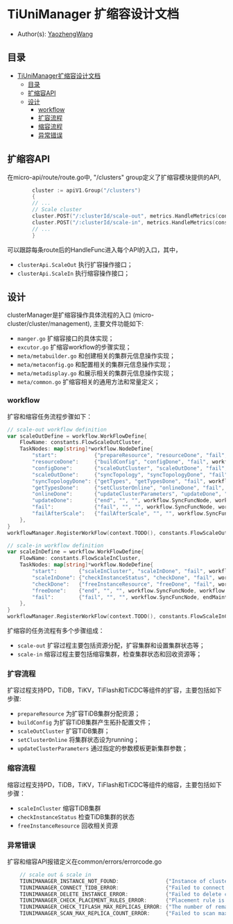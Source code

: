# TiUniManager 扩缩容设计文档

- Author(s): [YaozhengWang](https://github.com/YaozhengWang)

## 目录

- [TiUniManager扩缩容设计文档](#TiUniManager-扩缩容设计文档)
    - [目录](#目录)
    - [扩缩容API](#扩缩容API)
    - [设计](#设计)
        - [workflow](#workflow)
        - [扩容流程](#扩容流程)
        - [缩容流程](#缩容流程)
        - [异常错误](#异常错误)

## 扩缩容API
在micro-api/route/route.go中, "/clusters" group定义了扩缩容模块提供的API,
```go
        cluster := apiV1.Group("/clusters")
        {
        // ...
		// Scale cluster
		cluster.POST("/:clusterId/scale-out", metrics.HandleMetrics(constants.MetricsClusterScaleOut), clusterApi.ScaleOut)
		cluster.POST("/:clusterId/scale-in", metrics.HandleMetrics(constants.MetricsClusterScaleIn), clusterApi.ScaleIn)
        // ...
        }
```
可以跟踪每条route后的HandleFunc进入每个API的入口，其中，
- `clusterApi.ScaleOut` 执行扩容操作接口；
- `clusterApi.ScaleIn` 执行缩容操作接口；

## 设计

clusterManager是扩缩容操作具体流程的入口 (micro-cluster/cluster/management), 主要文件功能如下:
- `manger.go` 扩缩容接口的具体实现；
- `excutor.go` 扩缩容workflow的步骤实现；
- `meta/metabuilder.go` 和创建相关的集群元信息操作实现；
- `meta/metaconfig.go` 和配置相关的集群元信息操作实现；
- `meta/metadisplay.go` 和展示相关的集群元信息操作实现；
- `meta/common.go` 扩缩容相关的通用方法和常量定义；

### workflow
扩容和缩容任务流程步骤如下：
```go
// scale-out workflow definition
var scaleOutDefine = workflow.WorkFlowDefine{
	FlowName: constants.FlowScaleOutCluster,
	TaskNodes: map[string]*workflow.NodeDefine{
		"start":            {"prepareResource", "resourceDone", "fail", workflow.SyncFuncNode, prepareResource},
		"resourceDone":     {"buildConfig", "configDone", "fail", workflow.SyncFuncNode, buildConfig},
		"configDone":       {"scaleOutCluster", "scaleOutDone", "fail", workflow.PollingNode, scaleOutCluster},
		"scaleOutDone":     {"syncTopology", "syncTopologyDone", "fail", workflow.SyncFuncNode, syncTopology},
		"syncTopologyDone": {"getTypes", "getTypesDone", "fail", workflow.SyncFuncNode, getFirstScaleOutTypes},
		"getTypesDone":     {"setClusterOnline", "onlineDone", "fail", workflow.SyncFuncNode, setClusterOnline},
		"onlineDone":       {"updateClusterParameters", "updateDone", "failAfterScale", workflow.SyncFuncNode, workflow.CompositeExecutor(persistCluster, updateClusterParameters)},
		"updateDone":       {"end", "", "", workflow.SyncFuncNode, workflow.CompositeExecutor(persistCluster, endMaintenance, asyncBuildLog)},
		"fail":             {"fail", "", "", workflow.SyncFuncNode, workflow.CompositeExecutor(revertResourceAfterFailure, endMaintenance)},
		"failAfterScale":   {"failAfterScale", "", "", workflow.SyncFuncNode, endMaintenance},
	},
}
workflowManager.RegisterWorkFlow(context.TODO(), constants.FlowScaleOutCluster, &scaleOutDefine)

// scale-in workflow definition
var scaleInDefine = workflow.WorkFlowDefine{
    FlowName: constants.FlowScaleInCluster,
    TaskNodes: map[string]*workflow.NodeDefine{
        "start":       {"scaleInCluster", "scaleInDone", "fail", workflow.PollingNode, scaleInCluster},
        "scaleInDone": {"checkInstanceStatus", "checkDone", "fail", workflow.SyncFuncNode, checkInstanceStatus},
        "checkDone":   {"freeInstanceResource", "freeDone", "fail", workflow.SyncFuncNode, freeInstanceResource},
        "freeDone":    {"end", "", "", workflow.SyncFuncNode, workflow.CompositeExecutor(persistCluster, endMaintenance)},
        "fail":        {"fail", "", "", workflow.SyncFuncNode, endMaintenance},
    },
}
workflowManager.RegisterWorkFlow(context.TODO(), constants.FlowScaleInCluster, &scaleInDefine)
```
扩缩容的任务流程有多个步骤组成：
- `scale-out` 扩容过程主要包括资源分配，扩容集群和设置集群状态等；
- `scale-in` 缩容过程主要包括缩容集群，检查集群状态和回收资源等；
### 扩容流程

扩容过程支持PD，TiDB，TiKV，TiFlash和TiCDC等组件的扩容，主要包括如下步骤:
- `prepareResource` 为扩容TiDB集群分配资源；
- `buildConfig` 为扩容TiDB集群产生拓扑配置文件；
- `scaleOutCluster` 扩容TiDB集群；
- `setClusterOnline` 将集群状态设为running；
- `updateClusterParameters` 通过指定的参数模板更新集群参数；

### 缩容流程

缩容过程支持PD，TiDB，TiKV，TiFlash和TiCDC等组件的缩容，主要包括如下步骤：
- `scaleInCluster` 缩容TiDB集群
- `checkInstanceStatus` 检查TiDB集群的状态
- `freeInstanceResource` 回收相关资源

### 异常错误

扩容和缩容API报错定义在common/errors/errorcode.go
```go
    // scale out & scale in
    TIUNIMANAGER_INSTANCE_NOT_FOUND:               {"Instance of cluster is not found", 404},
    TIUNIMANAGER_CONNECT_TIDB_ERROR:               {"Failed to connect TiDB instances", 500},
    TIUNIMANAGER_DELETE_INSTANCE_ERROR:            {"Failed to delete cluster instance", 500},
    TIUNIMANAGER_CHECK_PLACEMENT_RULES_ERROR:      {"Placement rule is not set when scale out TiFlash", 409},
    TIUNIMANAGER_CHECK_TIFLASH_MAX_REPLICAS_ERROR: {"The number of remaining TiFlash instances is less than the maximum replicas of data tables", 409},
    TIUNIMANAGER_SCAN_MAX_REPLICA_COUNT_ERROR:     {"Failed to scan max replicas of data tables of TiFlash", 500},    
```
